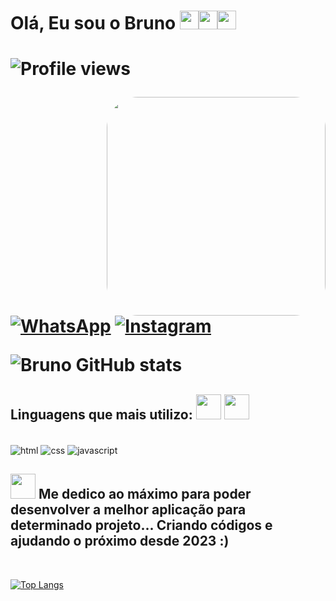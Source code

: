 <h1>Olá, Eu sou o Bruno <img src="https://em-content.zobj.net/source/microsoft-teams/337/victory-hand_medium-light-skin-tone_270c-1f3fc_1f3fc.png" width="30px"><img src="https://em-content.zobj.net/source/microsoft-teams/337/eyes_1f440.png" width="30px"><img src="https://em-content.zobj.net/source/microsoft-teams/337/victory-hand_medium-light-skin-tone_270c-1f3fc_1f3fc.png" width="30px"><h1>

 <p aling="left"><img src="https://komarev.com/ghpvc/?username=uBrunoO&color=yellow" alt="Profile views" /></p>
 <img style="border-radius: 50px;" align="right"src="https://arquivostemporarios.000webhostapp.com/video/0%20(1)_147618.gif" width="350px">
  
[![WhatsApp](https://img.shields.io/badge/WhatsApp-25D366?style=for-the-badge&logo=whatsapp&logoColor=white)](https://wa.me/5511966921072?text=Olá%20Bruno,%20vi%20seu%20perfil%20no%20GitHub,%20Você%20está%20disponível?)
[![Instagram](https://img.shields.io/badge/Instagram-E4405F?style=for-the-badge&logo=instagram&logoColor=white)](https://www.instagram.com/ubruno_o/)
  
![Bruno GitHub stats](https://github-readme-stats.vercel.app/api?username=uBrunoO&show_icons=true&theme=radical)

<h2 aling="left"> Linguagens que mais utilizo: <img src="https://em-content.zobj.net/source/microsoft-teams/337/technologist-medium-skin-tone_1f9d1-1f3fd-200d-1f4bb.png" width="40px"> <img src="https://em-content.zobj.net/source/microsoft-teams/337/alien-monster_1f47e.png" width="40px"></h2>

<div style="display: inline_block"><br/>
<img align="center" alt="html" src="https://img.shields.io/badge/HTML-239120?style=for-the-badge&logo=html5&logoColor=white">
<img align="center" alt="css" src="https://img.shields.io/badge/CSS3-1572B6?style=for-the-badge&logo=css3&logoColor=white">
<img align="center" alt="javascript" src="https://img.shields.io/badge/JavaScript-F7DF1E?style=for-the-badge&logo=javascript&logoColor=black">

  <br>
<h2><img src="https://em-content.zobj.net/source/microsoft-teams/337/hundred-points_1f4af.png" width="40px"> Me dedico ao máximo para poder desenvolver a melhor aplicação para determinado projeto... Criando códigos e ajudando o próximo desde 2023 :)</h2>
  
  <br/>
  

[![Top Langs](https://github-readme-stats.vercel.app/api/top-langs/?username=uBrunoO&exclude_repo=github-readme-stats,uBrunoO.github.io)](https://github.com/uBrunoO/github-readme-stats)
